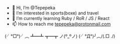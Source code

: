 - 👋 Hi, I’m @Tepepeka
- 👀 I’m interested in sports(boxe) and travel
- 🌱 I’m currently learning Ruby / RoR / JS / React
- 📫 How to reach me tepepeka@protonmail.com

(╯°□°)╯︵ ┻━┻   ┳━┳ ノ(º_ºノ) (╯°Д°)╯︵/(.□ ./)
